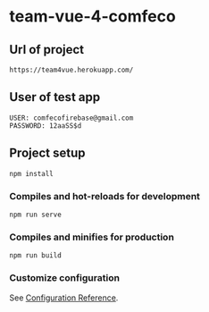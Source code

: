# team-vue-4-comfeco

## Url of project

```
https://team4vue.herokuapp.com/
```

## User of test app

```
USER: comfecofirebase@gmail.com
PASSWORD: 12aaSS$d
```

## Project setup

```
npm install
```

### Compiles and hot-reloads for development

```
npm run serve
```

### Compiles and minifies for production

```
npm run build
```

### Customize configuration

See [Configuration Reference](https://cli.vuejs.org/config/).
